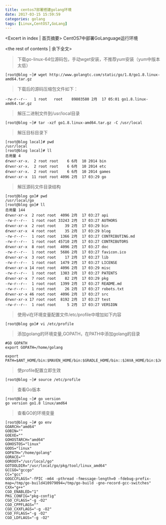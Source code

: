 ```yaml
---
title: centos7部署搭建golang环境
date: 2017-03-15 15:59:59
categories: golang
tags: [Linux,CentOS7,GoLang]
---
```

<Excert in index | 首页摘要>
CentOS7中部署GoLanguage运行环境
<!-- more -->
<the rest of contents | 余下全文>

> 下载go-linux-64位源码包，手动wget安装，不推荐yum安装（yum中版本太低）

```
[root@blog ~]# wget http://www.golangtc.com/static/go/1.8/go1.8.linux-amd64.tar.gz
```

> 下载后的源码压缩包文件如下：

```
-rw-r--r--   1 root   root    89803580 2月  17 05:01 go1.8.linux-amd64.tar.gz
```
> 解压二进制文件到/usr/local目录

```
[root@blog ~]# tar -xzf go1.8.linux-amd64.tar.gz -C /usr/local
```

> 解压目标目录下

```
[root@blog local]# pwd
/usr/local
[root@blog local]# ll
总用量 4
drwxr-xr-x.  2 root root    6 6月  10 2014 bin
drwxr-xr-x.  2 root root    6 6月  10 2014 etc
drwxr-xr-x.  2 root root    6 6月  10 2014 games
drwxr-xr-x  11 root root 4096 2月  17 03:29 go

```
> 解压源码文件目录结构

```
[root@blog go]# pwd
/usr/local/go
[root@blog go]# ll
总用量 144
drwxr-xr-x  2 root root  4096 2月  17 03:27 api
-rw-r--r--  1 root root 33243 2月  17 03:27 AUTHORS
drwxr-xr-x  2 root root    39 2月  17 03:29 bin
drwxr-xr-x  4 root root    35 2月  17 03:29 blog
-rw-r--r--  1 root root  1366 2月  17 03:27 CONTRIBUTING.md
-rw-r--r--  1 root root 45710 2月  17 03:27 CONTRIBUTORS
drwxr-xr-x  8 root root  4096 2月  17 03:27 doc
-rw-r--r--  1 root root  5686 2月  17 03:27 favicon.ico
drwxr-xr-x  3 root root    17 2月  17 03:27 lib
-rw-r--r--  1 root root  1479 2月  17 03:27 LICENSE
drwxr-xr-x 14 root root  4096 2月  17 03:29 misc
-rw-r--r--  1 root root  1303 2月  17 03:27 PATENTS
drwxr-xr-x  7 root root    82 2月  17 03:29 pkg
-rw-r--r--  1 root root  1399 2月  17 03:27 README.md
-rw-r--r--  1 root root    26 2月  17 03:27 robots.txt
drwxr-xr-x 46 root root  4096 2月  17 03:27 src
drwxr-xr-x 17 root root  8192 2月  17 03:27 test
-rw-r--r--  1 root root     5 2月  17 03:27 VERSION

```

> 使用vi在环境变量配置文件/etc/profile中增加如下内容

```
[root@blog go]# vi /etc/profile
```
> 添加golang的环境变量,GOPATH，在PATH中添加golang的目录

```
#GO GOPATH
export GOPATH=/home/golang

export PATH=$ANT_HOME/bin:$MAVEN_HOME/bin:$GRADLE_HOME/bin::$JAVA_HOME/bin:$JAVA_HOME/jre/bin:$PATH:/usr/local/go/bin
```

> 使profile配置立即生效

```
[root@blog ~]# source /etc/profile
```

> 查看Go版本

```
[root@blog ~]# go version
go version go1.8 linux/amd64
```

> 查看GO的环境变量

```
[root@blog ~]# go env
GOARCH="amd64"
GOBIN=""
GOEXE=""
GOHOSTARCH="amd64"
GOHOSTOS="linux"
GOOS="linux"
GOPATH="/home/golang"
GORACE=""
GOROOT="/usr/local/go"
GOTOOLDIR="/usr/local/go/pkg/tool/linux_amd64"
GCCGO="gccgo"
CC="gcc"
GOGCCFLAGS="-fPIC -m64 -pthread -fmessage-length=0 -fdebug-prefix-map=/tmp/go-build410979094=/tmp/go-build -gno-record-gcc-switches"
CXX="g++"
CGO_ENABLED="1"
PKG_CONFIG="pkg-config"
CGO_CFLAGS="-g -O2"
CGO_CPPFLAGS=""
CGO_CXXFLAGS="-g -O2"
CGO_FFLAGS="-g -O2"
CGO_LDFLAGS="-g -O2"
```